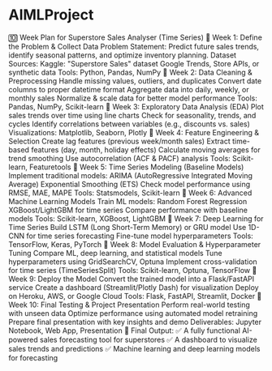 # AIMLProject

🔟 Week Plan for Superstore Sales Analyser (Time Series)
🔹 Week 1: Define the Problem & Collect Data
Problem Statement: Predict future sales trends, identify seasonal patterns, and optimize inventory planning.
Dataset Sources:
Kaggle: "Superstore Sales" dataset
Google Trends, Store APIs, or synthetic data
Tools: Python, Pandas, NumPy
🔹 Week 2: Data Cleaning & Preprocessing
Handle missing values, outliers, and duplicates
Convert date columns to proper datetime format
Aggregate data into daily, weekly, or monthly sales
Normalize & scale data for better model performance
Tools: Pandas, NumPy, Scikit-learn
🔹 Week 3: Exploratory Data Analysis (EDA)
Plot sales trends over time using line charts
Check for seasonality, trends, and cycles
Identify correlations between variables (e.g., discounts vs. sales)
Visualizations: Matplotlib, Seaborn, Plotly
🔹 Week 4: Feature Engineering & Selection
Create lag features (previous week/month sales)
Extract time-based features (day, month, holiday effects)
Calculate moving averages for trend smoothing
Use autocorrelation (ACF & PACF) analysis
Tools: Scikit-learn, Featuretools
🔹 Week 5: Time Series Modeling (Baseline Models)
Implement traditional models:
ARIMA (AutoRegressive Integrated Moving Average)
Exponential Smoothing (ETS)
Check model performance using RMSE, MAE, MAPE
Tools: Statsmodels, Scikit-learn
🔹 Week 6: Advanced Machine Learning Models
Train ML models:
Random Forest Regression
XGBoost/LightGBM for time series
Compare performance with baseline models
Tools: Scikit-learn, XGBoost, LightGBM
🔹 Week 7: Deep Learning for Time Series
Build LSTM (Long Short-Term Memory) or GRU model
Use 1D-CNN for time series forecasting
Fine-tune model hyperparameters
Tools: TensorFlow, Keras, PyTorch
🔹 Week 8: Model Evaluation & Hyperparameter Tuning
Compare ML, deep learning, and statistical models
Tune hyperparameters using GridSearchCV, Optuna
Implement cross-validation for time series (TimeSeriesSplit)
Tools: Scikit-learn, Optuna, TensorFlow
🔹 Week 9: Deploy the Model
Convert the trained model into a Flask/FastAPI service
Create a dashboard (Streamlit/Plotly Dash) for visualization
Deploy on Heroku, AWS, or Google Cloud
Tools: Flask, FastAPI, Streamlit, Docker
🔹 Week 10: Final Testing & Project Presentation
Perform real-world testing with unseen data
Optimize performance using automated model retraining
Prepare final presentation with key insights and demo
Deliverables: Jupyter Notebook, Web App, Presentation
🎯 Final Output:
✅ A fully functional AI-powered sales forecasting tool for superstores
✅ A dashboard to visualize sales trends and predictions
✅ Machine learning and deep learning models for forecasting
